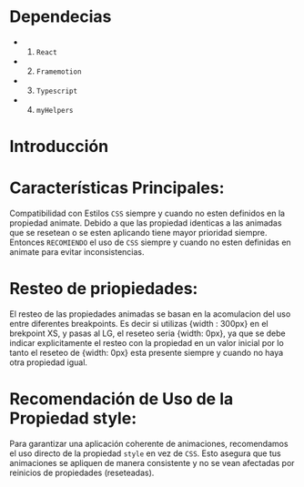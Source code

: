 
# Dependecias

* 1. `React`
* 2. `Framemotion`
* 3. `Typescript`
* 4. `myHelpers`



# Introducción 

# Características Principales:
Compatibilidad con Estilos `CSS` siempre y cuando no esten definidos en la propiedad animate.
Debido a que las propiedad identicas a las animadas que se resetean o se esten aplicando tiene mayor prioridad siempre.
Entonces `RECOMIENDO` el uso de `CSS` siempre y cuando no esten definidas en animate para evitar inconsistencias.

# Resteo de priopiedades:
El resteo de las propiedades animadas se basan en la acomulacion del uso entre diferentes breakpoints.
Es decir si utilizas {width : 300px} en el brekpoint XS, y pasas al LG, el reseteo seria {width: 0px}, ya que se debe indicar explicitamente el resteo con la propiedad en un valor inicial
por lo tanto el reseteo de {width: 0px} esta presente siempre y cuando no haya otra propiedad igual.


# Recomendación de Uso de la Propiedad style: 
Para garantizar una aplicación coherente de animaciones, recomendamos el uso directo de la propiedad `style` en vez de `CSS`. Esto asegura que tus animaciones se apliquen de manera consistente y no se vean afectadas por reinicios de propiedades (reseteadas).